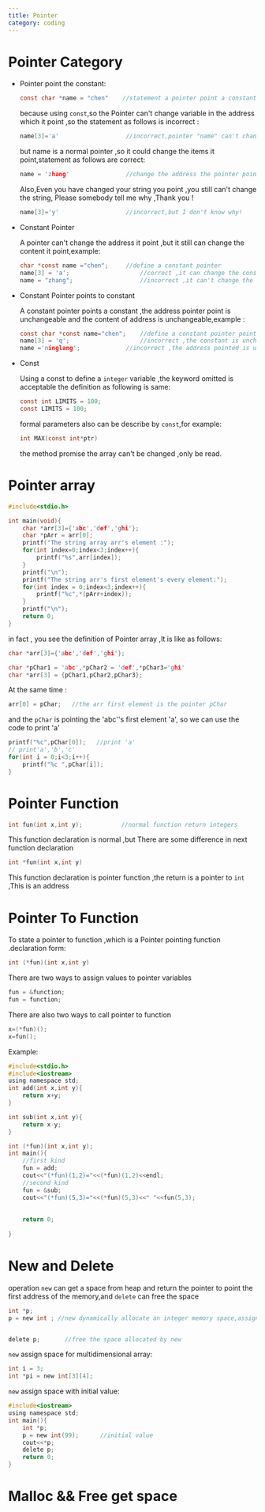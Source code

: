 ```yaml
---
title: Pointer
category: coding
---
```


#  Pointer Category

* Pointer point the constant:

  ```c
  const char *name = "chen"    //statement a pointer point a constant
  ```

  because using `const`,so the Pointer can't change variable in the address which it point ,so the statement as follows is incorrect :

  ```c
  name[3]='a'					//incorrect,pointer "name" can't change constant 
  ```

  but name is a normal pointer ,so it could change the items it point,statement as follows are correct:

  ```c
  name = 'zhang'				//change the address the pointer point ,correct
  ```

  Also,Even you have  changed your string you point ,you still can't change the string, Please somebody tell me why ,Thank you !

  ```C
  name[3]='y'					//incorrect,but I don't know why!
  ```

  

* Constant Pointer

  A pointer can't change the address it point ,but it still can change the content it point,example:

  ```c
  char *const name ="chen";     //define a constant pointer
  name[3] = 'a';					//correct ,it can change the constent of pointer
  name = "zhang";					//incorrect ,it can't change the address it points
  ```

* Constant Pointer points to constant

  A constant pointer points a constant ,the address pointer point is unchangeable and the content of address is  unchangeable,example :

  ```c
  const char *const name="chen";	//define a constant pointer point the constant
  name[3] = 'q';					//incorrect ,the constant is unchangeable
  name ='ninglang';				//incorrect ,the address pointed is unchangeable 
  ```

* Const

  Using a const to define a `integer` variable ,the keyword omitted is acceptable the definition as following is same:

  ```c
  const int LIMITS = 100;
  const LIMITS = 100;
  ```

  formal parameters also can be describe by `const`,for example:

  ```c
  int MAX(const int*ptr)
  ```

  the method promise the array can't be changed ,only be read.

# Pointer array

```c
#include<stdio.h>

int main(void){
    char *arr[3]={'abc','def','ghi'};
    char *pArr = arr[0];
    printf("The string array arr's element :");
    for(int index=0;index<3;index++){
        printf("%s",arr[index]);
    }
    printf("\n");
    printf("The string arr's first element's every element:");
    for(int index = 0;index<3;index++){
        printf("%c",*(pArr+index));
    }
    printf("\n");
    return 0;
}
```

in fact , you see the definition of Pointer array ,It is like as follows:

```c
char *arr[3]={'abc','def','ghi'};
```

```c
char *pChar1 = 'abc',*pChar2 = 'def',*pChar3='ghi'
char *arr[3] = {pChar1,pChar2,pChar3};
```

At the same time :

```c
arr[0] = pChar;   //the arr first element is the pointer pChar
```

and the `pChar` is pointing the 'abc''s first element 'a', so we can use the code to print 'a'

```c
printf("%c",pChar[0]);   //print 'a'
// print'a','b','c'
for(int i = 0;i<3;i++){
    printf("%c ",pChar[i]);
}
```

# Pointer Function

```c
int fun(int x,int y);			//normal function return integers
```

This function declaration is normal ,but There are  some difference in next function declaration

```c
int *fun(int x,int y)
```

This function declaration is pointer function ,the return is a pointer to `int` ,This is an address

# Pointer To Function

To state a pointer to function ,which is a Pointer pointing function .declaration form:

```c
int (*fun)(int x,int y)
```

There are two ways to assign values to pointer variables

```c
fun = &function;
fun = function;
```

There are also two ways to call pointer to function

```c
x=(*fun)();
x=fun();
```

Example:

```c
#include<stdio.h>
#include<iostream>
using namespace std;
int add(int x,int y){
	return x+y;
}

int sub(int x,int y){
	return x-y;
}

int (*fun)(int x,int y);
int main(){
	//first kind 
	fun = add;
	cout<<"(*fun)(1,2)="<<(*fun)(1,2)<<endl;
    //second kind
	fun = &sub;
	cout<<"(*fun)(5,3)="<<(*fun)(5,3)<<" "<<fun(5,3);
	
	
	return 0;
	
}
```



# New and Delete

operation `new` can get a space from heap and return the pointer to point the first address of the memory,and `delete` can free the space 

```c
int *p;
p = new int ; //new dynamically allocate an integer memory space,assign the first address to pointer variable


delete p;   	//free the space allocated by new
```

`new` assign space for multidimensional array:

```c
int i = 3;
int *pi = new int[3][4];
```

`new` assign space with initial value:

```c
#include<iostream>
using namespace std;
int main(){
	int *p;
	p = new int(99);      //initial value
	cout<<*p;
	delete p;
	return 0;
}
```





# Malloc  && Free get space





